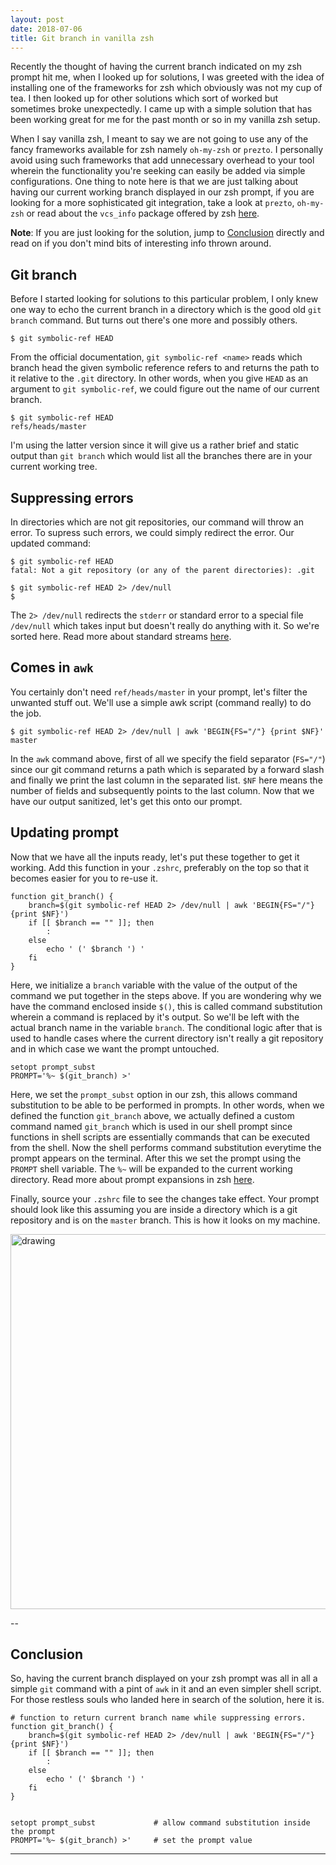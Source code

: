```yaml
---
layout: post
date: 2018-07-06
title: Git branch in vanilla zsh
---
```


Recently the thought of having the current branch indicated on my zsh prompt hit me, when I looked up for solutions, I was greeted with the idea of installing one of the frameworks for zsh which obviously was not my cup of tea. I then looked up for other solutions which sort of worked but sometimes broke unexpectedly. I came up with a simple solution that has been working great for me for the past month or so in my vanilla zsh setup.

When I say vanilla zsh, I meant to say we are not going to use any of the fancy frameworks available for zsh namely `oh-my-zsh` or `prezto`.
I personally avoid using such frameworks that add unnecessary overhead to your tool wherein the functionality you're seeking can easily be added via simple configurations. One thing to note here is that we are just talking about having our current working branch displayed in our zsh prompt, if you are looking for a more sophisticated git integration, take a look at `prezto`, `oh-my-zsh` or read about the `vcs_info` package offered by zsh [here](http://zsh.sourceforge.net/Doc/Release/User-Contributions.html#Version-Control-Information).

__Note__: If you are just looking for the solution, jump to [Conclusion](#conclusion) directly and read on if you don't mind bits of interesting info thrown around.

## Git branch
Before I started looking for solutions to this particular problem, I only knew one way to echo the current branch in a directory which is the good old `git branch` command. But turns out there's one more and possibly others.

```
$ git symbolic-ref HEAD
```

From the official documentation, `git symbolic-ref <name>` reads which branch head the given symbolic reference refers to and returns the path to it relative to the `.git` directory. In other words, when you give `HEAD` as an argument to `git symbolic-ref`, we could figure out the name of our current branch.

```
$ git symbolic-ref HEAD
refs/heads/master
```

I'm using the latter version since it will give us a rather brief and static output than `git branch` which would list all the branches there are in your current working tree.

## Suppressing errors
In directories which are not git repositories, our command will throw an error. To supress such errors, we could simply redirect the error. Our updated command:

```
$ git symbolic-ref HEAD
fatal: Not a git repository (or any of the parent directories): .git

$ git symbolic-ref HEAD 2> /dev/null
$ 
```

The `2> /dev/null` redirects the `stderr` or standard error to a special file `/dev/null` which takes input but doesn't really do anything with it. So we're sorted here. Read more about standard streams [here](http://www.learnlinux.org.za/courses/build/shell-scripting/ch01s04.html).

## Comes in `awk`
You certainly don't need `ref/heads/master` in your prompt, let's filter the unwanted stuff out. We'll use a simple awk script (command really) to do the job.

```
$ git symbolic-ref HEAD 2> /dev/null | awk 'BEGIN{FS="/"} {print $NF}'
master
```

In the `awk` command above, first of all we specify the field separator (`FS="/"`) since our git command returns a path which is separated by a forward slash and finally we print the last column in the separated list. `$NF` here means the number of fields and subsequently points to the last column.
Now that we have our output sanitized, let's get this onto our prompt.

## Updating prompt
Now that we have all the inputs ready, let's put these together to get it working. Add this function in your `.zshrc`, preferably on the top so that it becomes easier for you to re-use it.

```
function git_branch() {
    branch=$(git symbolic-ref HEAD 2> /dev/null | awk 'BEGIN{FS="/"} {print $NF}')
    if [[ $branch == "" ]]; then
        :
    else
        echo ' (' $branch ') '
    fi
}
```

Here, we initialize a `branch` variable with the value of the output of the command we put together in the steps above. If you are wondering why we have the command enclosed inside `$()`, this is called command substitution wherein a command is replaced by it's output. So we'll be left with the actual branch name in the variable `branch`. The conditional logic after that is used to handle cases where the current directory isn't really a git repository and in which case we want the prompt untouched.

```
setopt prompt_subst
PROMPT='%~ $(git_branch) >'
```

Here, we set the `prompt_subst` option in our zsh, this allows command substitution to be able to be performed in prompts. In other words, when we defined the function `git_branch` above, we actually defined a custom command named `git_branch` which is used in our shell prompt since functions in shell scripts are essentially commands that can be executed from the shell. Now the shell performs command substitution everytime the prompt appears on the terminal. After this we set the prompt using the `PROMPT` shell variable. The `%~` will be expanded to the current working directory. Read more about prompt expansions in zsh [here](http://zsh.sourceforge.net/Doc/Release/Prompt-Expansion.html).

Finally, source your `.zshrc` file to see the changes take effect. Your prompt should look like this assuming you are inside a directory which is a git repository and is on the `master` branch.
This is how it looks on my machine.

<img src="https://i.imgur.com/sh33XUa.png" alt="drawing" width="600px"/>

--

## Conclusion
So, having the current branch displayed on your zsh prompt was all in all a simple `git` command with a pint of `awk` in it and an even simpler shell script. For those restless souls who landed here in search of the solution, here it is.

```
# function to return current branch name while suppressing errors.
function git_branch() {
    branch=$(git symbolic-ref HEAD 2> /dev/null | awk 'BEGIN{FS="/"} {print $NF}')
    if [[ $branch == "" ]]; then
        :
    else
        echo ' (' $branch ') '
    fi
}


setopt prompt_subst             # allow command substitution inside the prompt
PROMPT='%~ $(git_branch) >'     # set the prompt value
```

---
